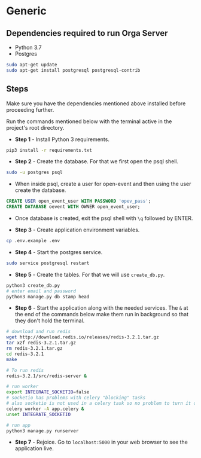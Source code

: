 # Generic

## Dependencies required to run Orga Server

* Python 3.7
* Postgres
```sh
sudo apt-get update
sudo apt-get install postgresql postgresql-contrib
```

## Steps

Make sure you have the dependencies mentioned above installed before proceeding further.

Run the commands mentioned below with the terminal active in the project's root directory.


* **Step 1** - Install Python 3 requirements.

```sh
pip3 install -r requirements.txt
```


* **Step 2** - Create the database. For that we first open the psql shell.

```sh
sudo -u postgres psql
```

* When inside psql, create a user for open-event and then using the user create the database.

```sql
CREATE USER open_event_user WITH PASSWORD 'opev_pass';
CREATE DATABASE oevent WITH OWNER open_event_user;
```

* Once database is created, exit the psql shell with `\q` followed by ENTER.


* **Step 3** - Create application environment variables.

```sh
cp .env.example .env
```


* **Step 4** - Start the postgres service.

```sh
sudo service postgresql restart
```


* **Step 5** - Create the tables. For that we will use `create_db.py`.

```sh
python3 create_db.py
# enter email and password
python3 manage.py db stamp head
```


* **Step 6** - Start the application along with the needed services.
The `&` at the end of the commands below make them run in background so that they don't hold the terminal.

```sh
# download and run redis
wget http://download.redis.io/releases/redis-3.2.1.tar.gz
tar xzf redis-3.2.1.tar.gz
rm redis-3.2.1.tar.gz
cd redis-3.2.1
make

# To run redis
redis-3.2.1/src/redis-server &

# run worker
export INTEGRATE_SOCKETIO=false
# socketio has problems with celery "blocking" tasks
# also socketio is not used in a celery task so no problem to turn it off
celery worker -A app.celery &
unset INTEGRATE_SOCKETIO

# run app
python3 manage.py runserver
```

* **Step 7** - Rejoice. Go to `localhost:5000` in your web browser to see the application live.
